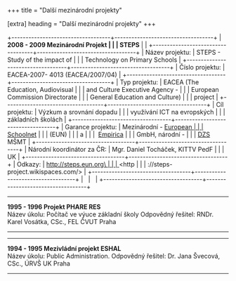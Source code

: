 +++
title = "Další mezinárodní projekty" 

[extra]
heading = "Další mezinárodní projekty"
+++


+-----------------------------------+-----------------------------------+
| **2008 - 2009 Mezinárodní Projekt |                                   |
| STEPS**                           |                                   |
+-----------------------------------+-----------------------------------+
| Název projektu:                   | STEPS - Study of the impact of    |
|                                   | Technology on Primary Schools     |
+-----------------------------------+-----------------------------------+
| Číslo projektu:                   | EACEA-2007- 4013 (EACEA/2007/04)  |
+-----------------------------------+-----------------------------------+
| Typ projektu:                     | EACEA (The Education, Audiovisual |
|                                   | and Culture Executive Agency -    |
|                                   | European Commission Directorate   |
|                                   | General Education and Culture)    |
|                                   | project                           |
+-----------------------------------+-----------------------------------+
| Cíl projektu:                     | Výzkum a srovnání dopadu          |
|                                   | využívání ICT na evropských       |
|                                   | základních školách                |
+-----------------------------------+-----------------------------------+
| Garance projektu:                 | Mezinárodní - [European           |
|                                   | Schoolnet](http://www.eun.org/)   |
|                                   | (EUN)                             |
|                                   | a                                 |
|                                   |  [Empirica](http://empirica.biz/) |
|                                   | GmbH, národní -                   |
|                                   | [DZS](http://www.dzs.cz) MŠMT     |
+-----------------------------------+-----------------------------------+
| Národní koordinátor za ČR:        | Mgr. Daniel Tocháček, KITTV PedF  |
|                                   | UK                                |
+-----------------------------------+-----------------------------------+
| Odkazy:                           | [http://steps.eun.org\            |
|                                   | ](http://steps.eun.org)<http      |
|                                   | ://steps-project.wikispaces.com/> |
+-----------------------------------+-----------------------------------+
|                                   |                                   |
+-----------------------------------+-----------------------------------+

  ----------------------------------- -------------------------------------------
  **1995 - 1996 Projekt PHARE RES**   
  Název úkolu:                        Počítač ve výuce základní školy
  Odpovědný řešitel:                  RNDr. Karel Vosátka, CSc., FEL ČVUT Praha
                                       
  ----------------------------------- -------------------------------------------

  ------------------------------------------ ---------------------------------------
  **1994 - 1995 Mezivládní projekt ESHAL**   
  Název úkolu:                               Public Administration.
  Odpovědný řešitel:                         Dr. Jana Švecová, CSc., ÚRVŠ UK Praha
                                              
  ------------------------------------------ ---------------------------------------
